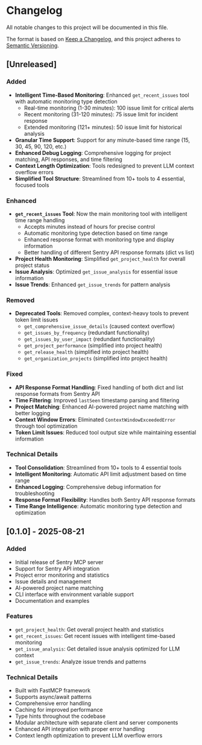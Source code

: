 # Changelog

All notable changes to this project will be documented in this file.

The format is based on [Keep a Changelog](https://keepachangelog.com/en/1.0.0/),
and this project adheres to [Semantic Versioning](https://semver.org/spec/v2.0.0.html).

## [Unreleased]

### Added
- **Intelligent Time-Based Monitoring**: Enhanced `get_recent_issues` tool with automatic monitoring type detection
  - Real-time monitoring (1-30 minutes): 100 issue limit for critical alerts
  - Recent monitoring (31-120 minutes): 75 issue limit for incident response
  - Extended monitoring (121+ minutes): 50 issue limit for historical analysis
- **Granular Time Support**: Support for any minute-based time range (15, 30, 45, 90, 120, etc.)
- **Enhanced Debug Logging**: Comprehensive logging for project matching, API responses, and time filtering
- **Context Length Optimization**: Tools redesigned to prevent LLM context overflow errors
- **Simplified Tool Structure**: Streamlined from 10+ tools to 4 essential, focused tools

### Enhanced
- **`get_recent_issues` Tool**: Now the main monitoring tool with intelligent time range handling
  - Accepts minutes instead of hours for precise control
  - Automatic monitoring type detection based on time range
  - Enhanced response format with monitoring type and display information
  - Better handling of different Sentry API response formats (dict vs list)
- **Project Health Monitoring**: Simplified `get_project_health` for overall project status
- **Issue Analysis**: Optimized `get_issue_analysis` for essential issue information
- **Issue Trends**: Enhanced `get_issue_trends` for pattern analysis

### Removed
- **Deprecated Tools**: Removed complex, context-heavy tools to prevent token limit issues
  - `get_comprehensive_issue_details` (caused context overflow)
  - `get_issues_by_frequency` (redundant functionality)
  - `get_issues_by_user_impact` (redundant functionality)
  - `get_project_performance` (simplified into project health)
  - `get_release_health` (simplified into project health)
  - `get_organization_projects` (simplified into project health)

### Fixed
- **API Response Format Handling**: Fixed handling of both dict and list response formats from Sentry API
- **Time Filtering**: Improved `lastSeen` timestamp parsing and filtering
- **Project Matching**: Enhanced AI-powered project name matching with better logging
- **Context Window Errors**: Eliminated `ContextWindowExceededError` through tool optimization
- **Token Limit Issues**: Reduced tool output size while maintaining essential information

### Technical Details
- **Tool Consolidation**: Streamlined from 10+ tools to 4 essential tools
- **Intelligent Monitoring**: Automatic API limit adjustment based on time range
- **Enhanced Logging**: Comprehensive debug information for troubleshooting
- **Response Format Flexibility**: Handles both Sentry API response formats
- **Time Range Intelligence**: Automatic monitoring type detection and optimization

## [0.1.0] - 2025-08-21

### Added
- Initial release of Sentry MCP server
- Support for Sentry API integration
- Project error monitoring and statistics
- Issue details and management
- AI-powered project name matching
- CLI interface with environment variable support
- Documentation and examples

### Features
- `get_project_health`: Get overall project health and statistics
- `get_recent_issues`: Get recent issues with intelligent time-based monitoring
- `get_issue_analysis`: Get detailed issue analysis optimized for LLM context
- `get_issue_trends`: Analyze issue trends and patterns

### Technical Details
- Built with FastMCP framework
- Supports async/await patterns
- Comprehensive error handling
- Caching for improved performance
- Type hints throughout the codebase
- Modular architecture with separate client and server components
- Enhanced API integration with proper error handling
- Context length optimization to prevent LLM overflow errors
